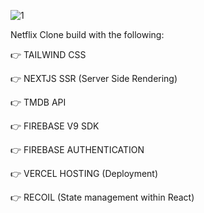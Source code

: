 ![1](https://user-images.githubusercontent.com/71061738/177619554-a6b0f912-6942-423d-9b01-fe30849c56a1.png)



Netflix Clone build with the following:

👉 TAILWIND CSS

👉 NEXTJS SSR (Server Side Rendering)

👉 TMDB API

👉 FIREBASE V9 SDK

👉 FIREBASE AUTHENTICATION

👉 VERCEL HOSTING (Deployment)

👉 RECOIL (State management within React)
